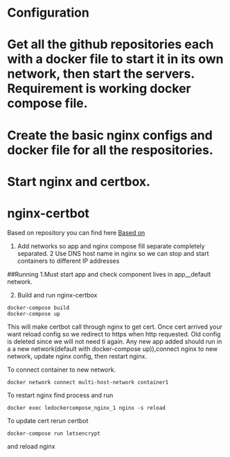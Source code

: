 # Configuration
  
# Get all the github repositories each with a docker file to start it in its own network, then start the servers. Requirement is working docker compose file.

# Create the basic nginx configs and docker file for all the respositories. 

# Start nginx and certbox.


# nginx-certbot

Based on repository you can find here
[Based on](https://bitbucket.org/automationlogic/le-docker-compose/overview)

1. Add networks so app and nginx compose fill separate completely separated.
2 Use DNS host name in nginx so we can stop and start containers to different IP addresses


##Running
1.Must start app and check component lives in app__default network.

2. Build and run nginx-certbox
```
docker-compose build 
docker-compose up
``` 

This will make certbot call through nginx to get cert. Once cert arrived your want reload config so we redirect to https when http requested.
Old config is deleted since we will not need ti again.
Any new app added should run in a a new network(default with docker-compose up)),connect nginx to new network,  update nginx config, then restart nginx.

To connect container to new network.
```
docker network connect multi-host-network container1
```
To restart nginx find process and run 

```
docker exec ledockercompose_nginx_1 nginx -s reload
```


To update cert rerun certbot 

```
docker-compose run letsencrypt
```

and reload nginx
